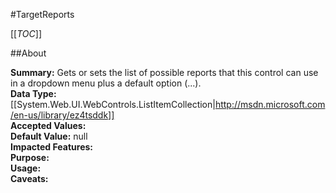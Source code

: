 #TargetReports

[[_TOC_]]

##About

**Summary:**  Gets or sets the list of possible reports that this control can use in a dropdown menu plus a default option (...).   
**Data Type:** [[System.Web.UI.WebControls.ListItemCollection|http://msdn.microsoft.com/en-us/library/ez4tsddk]]  
**Accepted Values:**   
**Default Value:** null  
**Impacted Features:**   
**Purpose:**   
**Usage:**   
**Caveats:**   

